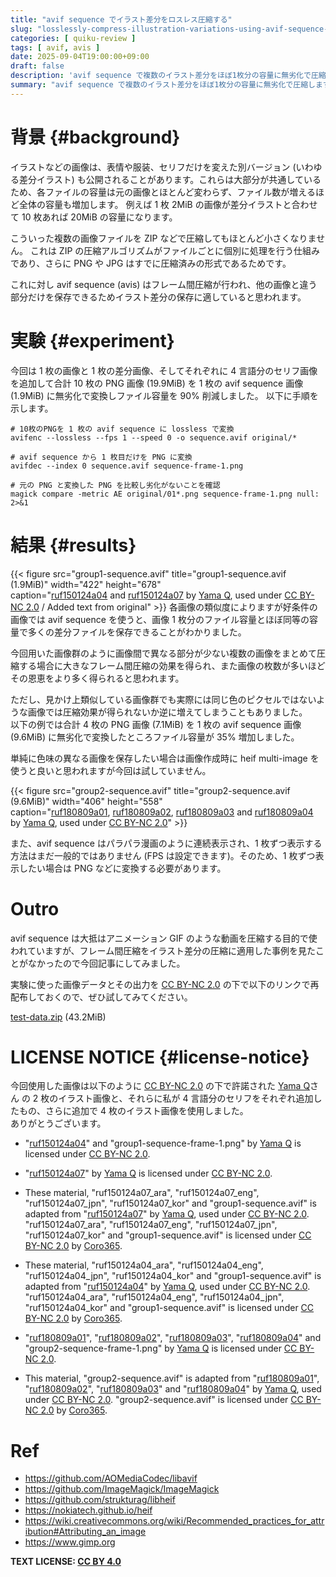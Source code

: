 ```yaml
---
title: "avif sequence でイラスト差分をロスレス圧縮する"
slug: "losslessly-compress-illustration-variations-using-avif-sequence-2025"
categories: [ quiku-review ]
tags: [ avif, avis ]
date: 2025-09-04T19:00:00+09:00
draft: false
description: 'avif sequence で複数のイラスト差分をほぼ1枚分の容量に無劣化で圧縮します。'
summary: "avif sequence で複数のイラスト差分をほぼ1枚分の容量に無劣化で圧縮します。"
---
```

# 背景 {#background}
イラストなどの画像は、表情や服装、セリフだけを変えた別バージョン (いわゆる差分イラスト) も公開されることがあります。これらは大部分が共通しているため、各ファイルの容量は元の画像とほとんど変わらず、ファイル数が増えるほど全体の容量も増加します。
例えば 1 枚 2MiB の画像が差分イラストと合わせて 10 枚あれば 20MiB の容量になります。  

こういった複数の画像ファイルを ZIP などで圧縮してもほとんど小さくなりません。 これは ZIP の圧縮アルゴリズムがファイルごとに個別に処理を行う仕組みであり、さらに PNG や JPG はすでに圧縮済みの形式であるためです。  

これに対し avif sequence (avis) はフレーム間圧縮が行われ、他の画像と違う部分だけを保存できるためイラスト差分の保存に適していると思われます。

# 実験 {#experiment}
今回は 1 枚の画像と 1 枚の差分画像、そしてそれぞれに 4 言語分のセリフ画像を追加して合計 10 枚の PNG 画像 (19.9MiB) を 1 枚の avif sequence 画像 (1.9MiB) に無劣化で変換しファイル容量を 90% 削減しました。
以下に手順を示します。

```
# 10枚のPNGを 1 枚の avif sequence に lossless で変換
avifenc --lossless --fps 1 --speed 0 -o sequence.avif original/*

# avif sequence から 1 枚目だけを PNG に変換
avifdec --index 0 sequence.avif sequence-frame-1.png

# 元の PNG と変換した PNG を比較し劣化がないことを確認
magick compare -metric AE original/01*.png sequence-frame-1.png null: 2>&1

```

# 結果 {#results}
{{< figure src="group1-sequence.avif" title="group1-sequence.avif (1.9MiB)" width="422" height="678"  
    caption="[ruf150124a04](https://www.flickr.com/photos/webdiver/16398369412/) and [ruf150124a07](https://www.flickr.com/photos/webdiver/16221689489/) by [Yama Q](https://www.flickr.com/photos/webdiver/), used under [CC BY-NC 2.0](https://creativecommons.org/licenses/by-nc/2.0/deed.ja) / Added text from original" >}}
各画像の類似度によりますが好条件の画像では avif sequence を使うと、画像 1 枚分のファイル容量とほぼ同等の容量で多くの差分ファイルを保存できることがわかりました。

今回用いた画像群のように画像間で異なる部分が少ない複数の画像をまとめて圧縮する場合に大きなフレーム間圧縮の効果を得られ、また画像の枚数が多いほどその恩恵をより多く得られると思われます。

ただし、見かけ上類似している画像群でも実際には同じ色のピクセルではないような画像では圧縮効果が得られないか逆に増えてしまうこともありました。  
以下の例では合計 4 枚の PNG 画像 (7.1MiB) を 1 枚の avif sequence 画像 (9.6MiB) に無劣化で変換したところファイル容量が 35% 増加しました。

単純に色味の異なる画像を保存したい場合は画像作成時に heif multi-image を使うと良いと思われますが今回は試していません。

{{< figure src="group2-sequence.avif" title="group2-sequence.avif (9.6MiB)" width="406" height="558"  
    caption="[ruf180809a01](https://www.flickr.com/photos/webdiver/42259368980/), [ruf180809a02](https://www.flickr.com/photos/webdiver/29131711307/), [ruf180809a03](https://www.flickr.com/photos/webdiver/29131711737/) and [ruf180809a04](https://www.flickr.com/photos/webdiver/43162148685/) by [Yama Q](https://www.flickr.com/photos/webdiver/), used under [CC BY-NC 2.0](https://creativecommons.org/licenses/by-nc/2.0/deed.ja)" >}}


また、avif sequence はパラパラ漫画のように連続表示され、1 枚ずつ表示する方法はまだ一般的ではありません (FPS は設定できます)。そのため、1 枚ずつ表示したい場合は PNG などに変換する必要があります。

# Outro
avif sequence は大抵はアニメーション GIF のような動画を圧縮する目的で使われていますが、フレーム間圧縮をイラスト差分の圧縮に適用した事例を見たことがなかったので今回記事にしてみました。

実験に使った画像データとその出力を [CC BY-NC 2.0](https://creativecommons.org/licenses/by-nc/2.0/deed.ja) の下で以下のリンクで再配布しておくので、ぜひ試してみてください。

[test-data.zip](https://github.com/Coro365/blog.coro3.net/raw/refs/heads/main/content/posts/losslessly-compress-illustration-variations-using-avif-sequence-2025/test-data.zip) (43.2MiB)


# LICENSE NOTICE {#license-notice}
今回使用した画像は以下のように [CC BY-NC 2.0](https://creativecommons.org/licenses/by-nc/2.0/deed.ja) の下で許諾された [Yama Q](https://x.com/ycums)さん の 2 枚のイラスト画像と、それらに私が 4 言語分のセリフをそれぞれ追加したもの、さらに追加で 4 枚のイラスト画像を使用しました。  
ありがとうございます。

- "[ruf150124a04](https://www.flickr.com/photos/webdiver/16398369412/)" and "group1-sequence-frame-1.png" by [Yama Q](https://www.flickr.com/photos/webdiver/) is licensed under [CC BY-NC 2.0](https://creativecommons.org/licenses/by-nc/2.0/deed.ja).
- "[ruf150124a07](https://www.flickr.com/photos/webdiver/16221689489/)" by [Yama Q](https://www.flickr.com/photos/webdiver/) is licensed under [CC BY-NC 2.0](https://creativecommons.org/licenses/by-nc/2.0/deed.ja).
- These material, "ruf150124a07_ara", "ruf150124a07_eng", "ruf150124a07_jpn", "ruf150124a07_kor" and "group1-sequence.avif" is adapted from "[ruf150124a07](https://www.flickr.com/photos/webdiver/16221689489/)" by [Yama Q](https://www.flickr.com/photos/webdiver/), used under [CC BY-NC 2.0](https://creativecommons.org/licenses/by-nc/2.0/deed.ja). "ruf150124a07_ara", "ruf150124a07_eng", "ruf150124a07_jpn", "ruf150124a07_kor" and "group1-sequence.avif" is licensed under [CC BY-NC 2.0](https://creativecommons.org/licenses/by-nc/2.0/deed.ja) by [Coro365](https://coro3.net).
- These material, "ruf150124a04_ara", "ruf150124a04_eng", "ruf150124a04_jpn", "ruf150124a04_kor" and "group1-sequence.avif" is adapted from "[ruf150124a04](https://www.flickr.com/photos/webdiver/16398369412/)" by [Yama Q](https://www.flickr.com/photos/webdiver/), used under [CC BY-NC 2.0](https://creativecommons.org/licenses/by-nc/2.0/deed.ja). "ruf150124a04_ara", "ruf150124a04_eng", "ruf150124a04_jpn", "ruf150124a04_kor" and "group1-sequence.avif" is licensed under [CC BY-NC 2.0](https://creativecommons.org/licenses/by-nc/2.0/deed.ja) by [Coro365](https://coro3.net).

- "[ruf180809a01](https://www.flickr.com/photos/webdiver/42259368980/)", "[ruf180809a02](https://www.flickr.com/photos/webdiver/29131711307/)", "[ruf180809a03](https://www.flickr.com/photos/webdiver/29131711737/)", "[ruf180809a04](https://www.flickr.com/photos/webdiver/43162148685/)" and "group2-sequence-frame-1.png" by [Yama Q](https://www.flickr.com/photos/webdiver/) is licensed under [CC BY-NC 2.0](https://creativecommons.org/licenses/by-nc/2.0/deed.ja).
- This material, "group2-sequence.avif" is adapted from "[ruf180809a01](https://www.flickr.com/photos/webdiver/42259368980/)", "[ruf180809a02](https://www.flickr.com/photos/webdiver/29131711307/)", "[ruf180809a03](https://www.flickr.com/photos/webdiver/29131711737/)" and "[ruf180809a04](https://www.flickr.com/photos/webdiver/43162148685/)" by [Yama Q](https://www.flickr.com/photos/webdiver/), used under [CC BY-NC 2.0](https://creativecommons.org/licenses/by-nc/2.0/deed.ja). "group2-sequence.avif" is licensed under [CC BY-NC 2.0](https://creativecommons.org/licenses/by-nc/2.0/deed.ja) by [Coro365](https://coro3.net).

# Ref
- https://github.com/AOMediaCodec/libavif
- https://github.com/ImageMagick/ImageMagick
- https://github.com/strukturag/libheif
- https://nokiatech.github.io/heif
- https://wiki.creativecommons.org/wiki/Recommended_practices_for_attribution#Attributing_an_image
- https://www.gimp.org


**TEXT LICENSE: [CC BY 4.0](https://creativecommons.org/licenses/by/4.0/deed)**
